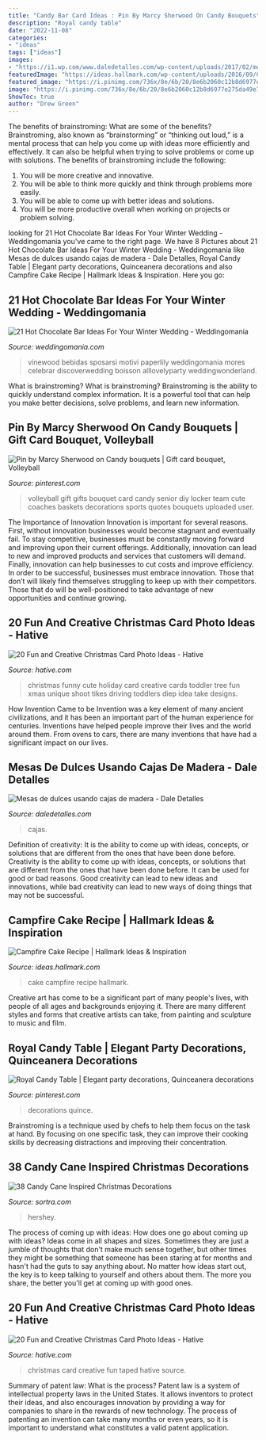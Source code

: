 ```yaml
---
title: "Candy Bar Card Ideas : Pin By Marcy Sherwood On Candy Bouquets"
description: "Royal candy table"
date: "2022-11-08"
categories:
- "ideas"
tags: ["ideas"]
images:
- "https://i1.wp.com/www.daledetalles.com/wp-content/uploads/2017/02/mesas-de-dulces-con-cajas6.jpg?resize=569%2C811"
featuredImage: "https://ideas.hallmark.com/wp-content/uploads/2016/09/CampfireCake600x600.jpg"
featured_image: "https://i.pinimg.com/736x/8e/6b/20/8e6b2060c12b8d6977e275da49e7d98f--volleyball-party-volleyball-senior-gifts.jpg"
image: "https://i.pinimg.com/736x/8e/6b/20/8e6b2060c12b8d6977e275da49e7d98f--volleyball-party-volleyball-senior-gifts.jpg"
ShowToc: true
author: "Drew Green"
---
```



The benefits of brainstroming: What are some of the benefits?
Brainstroming, also known as “brainstorming” or “thinking out loud,” is a mental process that can help you come up with ideas more efficiently and effectively. It can also be helpful when trying to solve problems or come up with solutions. The benefits of brainstroming include the following: 
1. You will be more creative and innovative.
2. You will be able to think more quickly and think through problems more easily.
3. You will be able to come up with better ideas and solutions.
4. You will be more productive overall when working on projects or problem solving.

	

		
looking for 21 Hot Chocolate Bar Ideas For Your Winter Wedding - Weddingomania you've came to the right page. We have 8 Pictures about 21 Hot Chocolate Bar Ideas For Your Winter Wedding - Weddingomania like Mesas de dulces usando cajas de madera - Dale Detalles, Royal Candy Table | Elegant party decorations, Quinceanera decorations and also Campfire Cake Recipe | Hallmark Ideas &amp; Inspiration. Here you go:
		
    
## 21 Hot Chocolate Bar Ideas For Your Winter Wedding - Weddingomania

<img loading=lazy src="https://i.weddingomania.com/21-Hot-Cocoa-And-Chocolate-Bar-Ideas-For-Your-Winter-Wedding8.jpg" onerror="this.onerror=null;this.src='https://tse2.mm.bing.net/th?id=OIP.VazDhaBiVkh05H1To4P_eAAAAA&amp;pid=15.1';" alt="21 Hot Chocolate Bar Ideas For Your Winter Wedding - Weddingomania">

_Source: weddingomania.com_

>vinewood bebidas sposarsi motivi paperlily weddingomania mores celebrar discoverwedding boisson alllovelyparty weddingwonderland. 

	

What is brainstroming?
What is brainstroming? Brainstroming is the ability to quickly understand complex information. It is a powerful tool that can help you make better decisions, solve problems, and learn new information.

    
## Pin By Marcy Sherwood On Candy Bouquets | Gift Card Bouquet, Volleyball

<img loading=lazy src="https://i.pinimg.com/736x/8e/6b/20/8e6b2060c12b8d6977e275da49e7d98f--volleyball-party-volleyball-senior-gifts.jpg" onerror="this.onerror=null;this.src='https://tse3.mm.bing.net/th?id=OIP.ZmmBQWKyPmZsabqUr4ALYQHaJ6&amp;pid=15.1';" alt="Pin by Marcy Sherwood on Candy bouquets | Gift card bouquet, Volleyball">

_Source: pinterest.com_

>volleyball gift gifts bouquet card candy senior diy locker team cute coaches baskets decorations sports quotes bouquets uploaded user. 

	

The Importance of Innovation
Innovation is important for several reasons. First, without innovation businesses would become stagnant and eventually fail. To stay competitive, businesses must be constantly moving forward and improving upon their current offerings. Additionally, innovation can lead to new and improved products and services that customers will demand. Finally, innovation can help businesses to cut costs and improve efficiency.
In order to be successful, businesses must embrace innovation. Those that don’t will likely find themselves struggling to keep up with their competitors. Those that do will be well-positioned to take advantage of new opportunities and continue growing.

    
## 20 Fun And Creative Christmas Card Photo Ideas - Hative

<img loading=lazy src="https://hative.com/wp-content/uploads/2014/11/christmas-card-photo-ideas/19-christmas-card-photo-ideas.jpg" onerror="this.onerror=null;this.src='https://tse3.mm.bing.net/th?id=OIP.oRaY5QY4AGzTNCpJzST8AQHaKD&amp;pid=15.1';" alt="20 Fun and Creative Christmas Card Photo Ideas - Hative">

_Source: hative.com_

>christmas funny cute holiday card creative cards toddler tree fun xmas unique shoot tikes driving toddlers diep idea take designs. 

	

How Invention Came to be
Invention was a key element of many ancient civilizations, and it has been an important part of the human experience for centuries. Inventions have helped people improve their lives and the world around them. From ovens to cars, there are many inventions that have had a significant impact on our lives.

    
## Mesas De Dulces Usando Cajas De Madera - Dale Detalles

<img loading=lazy src="https://i1.wp.com/www.daledetalles.com/wp-content/uploads/2017/02/mesas-de-dulces-con-cajas6.jpg?resize=569%2C811" onerror="this.onerror=null;this.src='https://tse2.mm.bing.net/th?id=OIP.j1HyrKgctM3WJxy09FNgnwHaKj&amp;pid=15.1';" alt="Mesas de dulces usando cajas de madera - Dale Detalles">

_Source: daledetalles.com_

>cajas. 

	

Definition of creativity: It is the ability to come up with ideas, concepts, or solutions that are different from the ones that have been done before.
Creativity is the ability to come up with ideas, concepts, or solutions that are different from the ones that have been done before. It can be used for good or bad reasons. Good creativity can lead to new ideas and innovations, while bad creativity can lead to new ways of doing things that may not be successful.

    
## Campfire Cake Recipe | Hallmark Ideas &amp; Inspiration

<img loading=lazy src="https://ideas.hallmark.com/wp-content/uploads/2016/09/CampfireCake600x600.jpg" onerror="this.onerror=null;this.src='https://tse4.mm.bing.net/th?id=OIP.8ehZCUc1ZrEO-NeHZj_6AQHaHa&amp;pid=15.1';" alt="Campfire Cake Recipe | Hallmark Ideas &amp; Inspiration">

_Source: ideas.hallmark.com_

>cake campfire recipe hallmark. 

	

Creative art has come to be a significant part of many people's lives, with people of all ages and backgrounds enjoying it. There are many different styles and forms that creative artists can take, from painting and sculpture to music and film.

    
## Royal Candy Table | Elegant Party Decorations, Quinceanera Decorations

<img loading=lazy src="https://i.pinimg.com/736x/cf/f3/37/cff33731906d8ccbd079c636b971f269.jpg" onerror="this.onerror=null;this.src='https://tse1.mm.bing.net/th?id=OIP.oc6htblj89nhkvqcQHPdagHaJ3&amp;pid=15.1';" alt="Royal Candy Table | Elegant party decorations, Quinceanera decorations">

_Source: pinterest.com_

>decorations quince. 

	

Brainstroming is a technique used by chefs to help them focus on the task at hand. By focusing on one specific task, they can improve their cooking skills by decreasing distractions and improving their concentration.

    
## 38 Candy Cane Inspired Christmas Decorations

<img loading=lazy src="https://www.sortra.com/wp-content/uploads/2014/12/christmas-candy-cane-decor12.jpg" onerror="this.onerror=null;this.src='https://tse1.mm.bing.net/th?id=OIP.AX0yRGKG0SxDxU33E4cxlAHaJ4&amp;pid=15.1';" alt="38 Candy Cane Inspired Christmas Decorations">

_Source: sortra.com_

>hershey. 

	

The process of coming up with ideas: How does one go about coming up with ideas?
Ideas come in all shapes and sizes. Sometimes they are just a jumble of thoughts that don't make much sense together, but other times they might be something that someone has been staring at for months and hasn't had the guts to say anything about. 
No matter how ideas start out, the key is to keep talking to yourself and others about them. The more you share, the better you'll get at coming up with good ones.

    
## 20 Fun And Creative Christmas Card Photo Ideas - Hative

<img loading=lazy src="https://hative.com/wp-content/uploads/2014/11/christmas-card-photo-ideas/17-christmas-card-photo-ideas.jpg" onerror="this.onerror=null;this.src='https://tse2.mm.bing.net/th?id=OIP.aAVQtyQ2ZuZForC4ulJAzwHaLH&amp;pid=15.1';" alt="20 Fun and Creative Christmas Card Photo Ideas - Hative">

_Source: hative.com_

>christmas card creative fun taped hative source. 

	

Summary of patent law: What is the process?
Patent law is a system of intellectual property laws in the United States. It allows inventors to protect their ideas, and also encourages innovation by providing a way for companies to share in the rewards of new technology. The process of patenting an invention can take many months or even years, so it is important to understand what constitutes a valid patent application.

